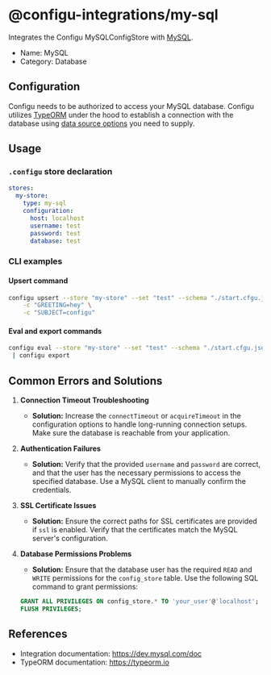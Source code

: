 
# @configu-integrations/my-sql

Integrates the Configu MySQLConfigStore with [MySQL](https://www.mysql.com).

- Name: MySQL
- Category: Database

## Configuration

Configu needs to be authorized to access your MySQL database. Configu utilizes [TypeORM](https://typeorm.io) under the hood to establish a connection with the database using [data source options](https://typeorm.io/data-source-options#mysql--mariadb-data-source-options) you need to supply.

## Usage

### `.configu` store declaration

```yaml
stores:
  my-store:
    type: my-sql
    configuration:
      host: localhost
      username: test
      password: test
      database: test
```

### CLI examples

#### Upsert command

```bash
configu upsert --store "my-store" --set "test" --schema "./start.cfgu.json" \
    -c "GREETING=hey" \
    -c "SUBJECT=configu"
``` 
#### Eval and export commands

```bash
configu eval --store "my-store" --set "test" --schema "./start.cfgu.json" \
 | configu export
```

## Common Errors and Solutions

1. **Connection Timeout Troubleshooting**
   - **Solution:** Increase the `connectTimeout` or `acquireTimeout` in the configuration options to handle long-running connection setups. Make sure the database is reachable from your application.

2. **Authentication Failures**
   - **Solution:** Verify that the provided `username` and `password` are correct, and that the user has the necessary permissions to access the specified database. Use a MySQL client to manually confirm the credentials.

3. **SSL Certificate Issues**
   - **Solution:** Ensure the correct paths for SSL certificates are provided if `ssl` is enabled. Verify that the certificates match the MySQL server's configuration.

4. **Database Permissions Problems**
   - **Solution:** Ensure that the database user has the required `READ` and `WRITE` permissions for the `config_store` table. Use the following SQL command to grant permissions:
   ```sql
   GRANT ALL PRIVILEGES ON config_store.* TO 'your_user'@'localhost';
   FLUSH PRIVILEGES;
   ```

## References
- Integration documentation: https://dev.mysql.com/doc
- TypeORM documentation: https://typeorm.io
